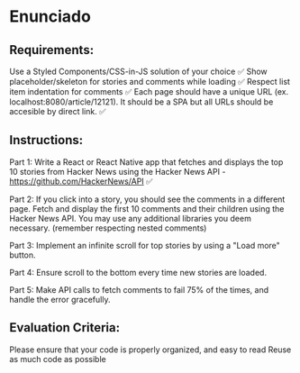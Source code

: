 # Enunciado
## Requirements:
Use a Styled Components/CSS-in-JS solution of your choice ✅
Show placeholder/skeleton for stories and comments while loading ✅
Respect list item indentation for comments ✅
Each page should have a unique URL (ex. localhost:8080/article/12121). It should be a SPA but all URLs should be accesible by direct link. ✅

## Instructions:
Part 1: Write a React or React Native app that fetches and displays the top 10 stories from Hacker News using the Hacker News API - https://github.com/HackerNews/API ✅

Part 2: If you click into a story, you should see the comments in a different page. Fetch and display the first 10 comments and their children using the Hacker News API. You may use any additional libraries you deem necessary. (remember respecting nested comments)

Part 3: Implement an infinite scroll for top stories by using a "Load more" button.

Part 4: Ensure scroll to the bottom every time new stories are loaded.

Part 5: Make API calls to fetch comments to fail 75% of the times, and handle the error gracefully.

## Evaluation Criteria:

Please ensure that your code is properly organized, and easy to read
Reuse as much code as possible